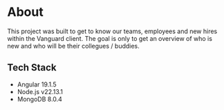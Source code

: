 # About

This project was built to get to know our teams, employees and new hires within the Vanguard client. The goal is only to get an overview of who is new and who will be their collegues / buddies.

## Tech Stack

* Angular 19.1.5
* Node.js v22.13.1
* MongoDB 8.0.4
